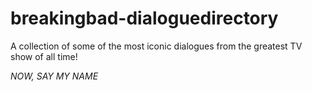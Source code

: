 # breakingbad-dialoguedirectory
A collection of some of the most iconic dialogues from the greatest TV show of all time!

<em>NOW, SAY MY NAME</em>
